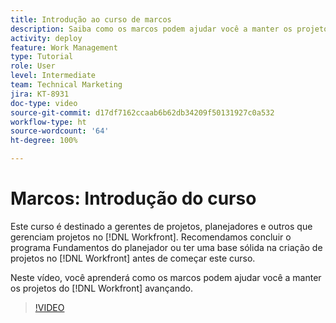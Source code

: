 ```yaml
---
title: Introdução ao curso de marcos
description: Saiba como os marcos podem ajudar você a manter os projetos do  [!DNL  Workfront]  avançando.
activity: deploy
feature: Work Management
type: Tutorial
role: User
level: Intermediate
team: Technical Marketing
jira: KT-8931
doc-type: video
source-git-commit: d17df7162ccaab6b62db34209f50131927c0a532
workflow-type: ht
source-wordcount: '64'
ht-degree: 100%

---
```


# Marcos: Introdução do curso

Este curso é destinado a gerentes de projetos, planejadores e outros que gerenciam projetos no [!DNL Workfront]. Recomendamos concluir o programa Fundamentos do planejador ou ter uma base sólida na criação de projetos no [!DNL Workfront] antes de começar este curso.

Neste vídeo, você aprenderá como os marcos podem ajudar você a manter os projetos do [!DNL  Workfront] avançando.

>[!VIDEO](https://video.tv.adobe.com/v/335203/?quality=12&learn=on&enablevpops)
